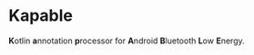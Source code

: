 # Kapable

**K**otlin **a**nnotation **p**rocessor for **A**ndroid **B**luetooth **L**ow **E**nergy.
